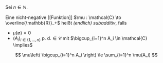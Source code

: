 Sei $n \in \mathbb{N}$.

Eine nicht-negative [[Funktion]] $\mu : \mathcal{C} \to \overline{\mathbb{R}}_+$ heißt *(endlich) subadditiv*, falls
- $\mu(\emptyset) = 0$
- $(A_i)_{i \in \{1, \dots, n\}} \text{ p. d.} \in \mathcal{C}$ mit $\bigcup_{i=1}^n A_i \in \mathcal{C} \implies$

$$
	\mu\left( \bigcup_{i=1}^n A_i \right) \le \sum_{i=1}^n \mu(A_i)
$$